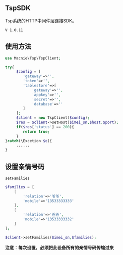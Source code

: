 TspSDK
------
Tsp系统的HTTP中间件层连接SDK。

`V 1.0.11`

## 使用方法

```php
use Macnie\Tsp\TspClient;

try{
     $config = [
        'gateway'=>'',
        'token'=>'',
        'tablestore'=>[
            'gateway'=>'',
            'appkey'=>'',
            'secret'=>'',
            'database'=>''
        ]
     ];
     $client = new TspClient($config);
     $res = $client->setHost($imei_sn,$host,$port);
     if($res['status'] == 200){
        return true;
     }
}catch(\Excetion $e){
     ......
}
```

## 设置亲情号码

`setFamilies`

```php
$families = [
    [
        'relation'=>'爷爷',
        'mobile'=>'13533333333'
    ],
    [
        'relation'=>'爸爸',
        'mobile'=>'13533333332'
    ]
];

$client->setFamilies($imei_sn,$families);

```
**注意：每次设置，必须把此设备所有的亲情号码传输过来**
